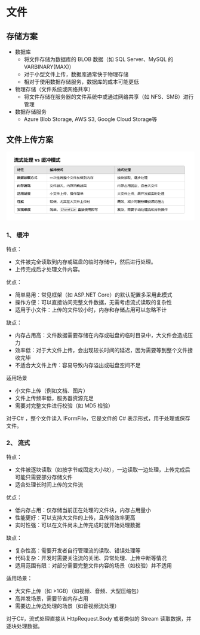 # 文件
## 存储方案
- 数据库
    - 将文件存储为数据库的 BLOB 数据（如 SQL Server、MySQL 的 VARBINARY(MAX)）
    - 对于小型文件上传，数据库通常快于物理存储
    - 相对于使用数据存储服务，数据库的成本可能更低
- 物理存储（文件系统或网络共享）
    - 将文件存储在服务器的文件系统中或通过网络共享（如 NFS、SMB）进行管理
- 数据存储服务
    - Azure Blob Storage, AWS S3, Google Cloud Storage等

## 文件上传方案
![2024-11-22-22-29-01.png](./images/2024-11-22-22-29-01.png)
### 1、 缓冲
特点：
- 文件被完全读取到内存或磁盘的临时存储中，然后进行处理。
- 上传完成后才处理文件内容。

优点：
- 简单易用：常见框架（如 ASP.NET Core）的默认配置多采用此模式
- 操作方便：可以直接访问完整文件数据，无需考虑流式读取的复杂性
- 适用于小文件：上传的文件较小时，内存和存储占用可以忽略不计

缺点：
- 内存占用高：文件数据需要存储在内存或磁盘的临时目录中，大文件会造成压力
- 效率低：对于大文件上传，会出现较长时间的延迟，因为需要等到整个文件接收完毕
- 不适合大文件上传：容易导致内存溢出或磁盘空间不足

适用场景
- 小文件上传（例如文档、图片）
- 文件上传频率低，服务器资源充足
- 需要对完整文件进行校验（如 MD5 检验）


对于C# ，整个文件读入 IFormFile，它是文件的 C# 表示形式，用于处理或保存文件。


### 2、 流式

特点：
- 文件被逐块读取（如按字节或固定大小块），一边读取一边处理，上传完成后可能只需要部分存储文件
- 适合处理长时间上传的文件流

优点：
- 低内存占用：仅存储当前正在处理的文件块，内存占用量小
- 性能更好：可以支持大文件的上传，且传输效率更高
- 实时性强：可以在文件尚未上传完成时就开始处理数据

缺点：
- 复杂性高：需要开发者自行管理流的读取、错误处理等
- 代码复杂：开发时需要关注流的关闭、异常处理、上传中断等情况
- 适用范围有限：对部分需要完整文件内容的场景（如校验）并不适用

适用场景：
- 大文件上传（如 >1GB）（如视频、音频、大型压缩包）
- 高并发场景，需要节省内存占用
- 需要边上传边处理的场景（如音视频流处理）

对于C#，流式处理直接从 HttpRequest.Body 或者类似的 Stream 读取数据，并逐块处理数据。


